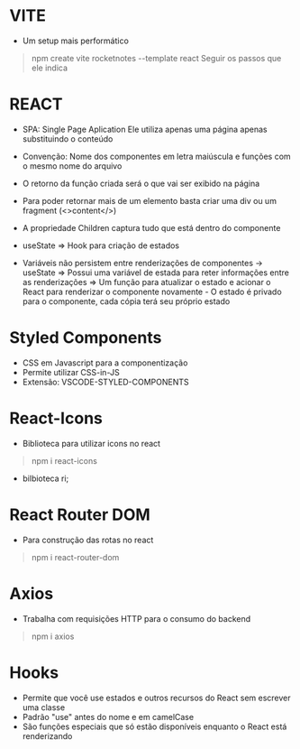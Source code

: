 # VITE
- Um setup mais performático
> npm create vite rocketnotes --template react
    Seguir os passos que ele indica

# REACT
- SPA: Single Page Aplication
    Ele utiliza apenas uma página apenas substituindo o conteúdo
- Convenção: Nome dos componentes em letra maiúscula e funções com o mesmo nome do arquivo
- O retorno da função criada será o que vai ser exibido na página
- Para poder retornar mais de um elemento basta criar uma div ou um fragment (<>content</>)
- A propriedade Children captura tudo que está dentro do componente
- useState => Hook para criação de estados

- Variáveis não persistem entre renderizações de componentes
    -> useState 
        => Possui uma variável de estada para reter informações entre as renderizações
        => Um função para atualizar o estado e acionar o React para renderizar o componente novamente
        - O estado é privado para o componente, cada cópia terá seu próprio estado

# Styled Components
- CSS em Javascript para a componentização
- Permite utilizar CSS-in-JS
- Extensão: VSCODE-STYLED-COMPONENTS

# React-Icons
- Biblioteca para utilizar icons no react
> npm i react-icons 
- bilbioteca ri;

# React Router DOM
- Para construção das rotas no react
> npm i react-router-dom

# Axios
- Trabalha com requisições HTTP para o consumo do backend
> npm i axios

# Hooks
- Permite que você use estados e outros recursos do React sem escrever uma classe
- Padrão "use" antes do nome e em camelCase
- São funções especiais que só estão disponíveis enquanto o React está renderizando